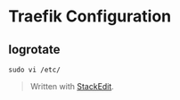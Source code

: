 
# Traefik Configuration

## logrotate
```shell
sudo vi /etc/
```

> Written with [StackEdit](https://stackedit.io/).
<!--stackedit_data:
eyJoaXN0b3J5IjpbLTcwNTAzNTI4MF19
-->